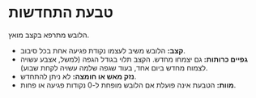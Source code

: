 # טבעת התחדשות

הלובש מתרפא בקצב מואץ.

- **קצב:** הלובש משיב לעצמו נקודת פגיעה אחת בכל סיבוב.
- **גפיים כרותות:** גם יצמחו מחדש. הקצב תלוי בגודל הגפה (למשל, אצבע עשויה לצמוח מחדש ביום אחד, בעוד שגפה שלמה עשויה לקחת שבוע).
- **נזק מאש או חומצה:** לא ניתן להתחדש.
- **מוות:** הטבעת אינה פועלת אם הלובש מופחת ל-0 נקודות פגיעה או פחות.